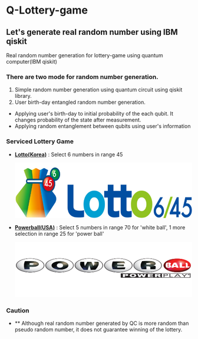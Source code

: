 
# Q-Lottery-game

## Let's generate real random number using IBM qiskit

Real random number generation for lottery-game using quantum computer(IBM qiskit)

### There are two mode for random number generation.

1) Simple random number generation using quantum circuit using qiskit library.
2) User birth-day entangled random number generation.
  - Applying user's birth-day to initial probability of the each qubit. It changes probability of the state after measurement.
  - Applying random entanglement between qubits using user's information

### Serviced Lottery Game

- **[Lotto(Korea)](https://dhlottery.co.kr/)**
  : Select 6 numbers in range 45
     
    <img src="src/Lotto645.jpg" width="600" height="150">

- **[Powerball(USA)](https://www.powerball.com/)**
  : Select 5 numbers in range 70 for 'white ball', 1 more selection in range 25 for 'power ball'
    
    <img src="src/Powerball.png" width="800" height="150">

### Caution

- ** Although real random number generated by QC is more random than pseudo random number, it does not guarantee winning of the lottery.
